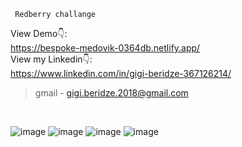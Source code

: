 ```
 Redberry challange 
```
View Demo👇: <br />
https://bespoke-medovik-0364db.netlify.app/ <br />
View my Linkedin👇: <br />
https://www.linkedin.com/in/gigi-beridze-367126214/ <br />



> gmail - gigi.beridze.2018@gmail.com<br /> 
<br />

![image](https://user-images.githubusercontent.com/82542634/178164368-263bb57c-accf-422a-b34f-89d788032903.png)
![image](https://user-images.githubusercontent.com/82542634/178164435-f4d6372f-a9df-4d40-bff3-92bd335e96fd.png)
![image](https://user-images.githubusercontent.com/82542634/178164551-d5808e18-b2e9-426d-a8a8-4223231e28e0.png)
![image](https://user-images.githubusercontent.com/82542634/178164572-79bcfe6f-cdca-40eb-8c73-b2ffb8b88554.png)

